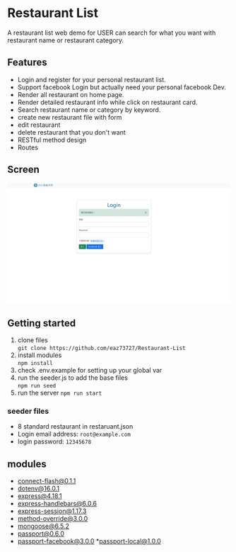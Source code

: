 # Restaurant List

 A restaurant list web demo for USER can search for what you want with restaurant name or restaurant category.

## Features
* Login and register for your personal restaurant list.
* Support facebook Login but actually need your personal facebook Dev.  
* Render all restaurant on home page.
* Render detailed restaurant info while click on restaurant card.
* Search restaurant name or category by keyword.
* create new restaurant file with form
* edit restaurant
* delete restaurant that you don't want
* RESTful method design
* Routes
## Screen
![image](https://github.com/eaz73727/Restaurant-List/blob/main/%E8%9E%A2%E5%B9%95%E6%93%B7%E5%8F%96%E7%95%AB%E9%9D%A2%202022-08-27%20201128.jpg)
## Getting started
1. clone files  
 `git clone https://github.com/eaz73727/Restaurant-List`
2. install modules  
 `npm install`
3. check .env.example for setting up your global var 
4. run the seeder.js to add the base files  
 `npm run seed`
5. run the server
 `npm run start`
### seeder files
* 8 standard restaurant in restaruant.json
* Login email address: `root@example.com`
* login password: `12345678`

## modules  
* connect-flash@0.1.1
* dotenv@16.0.1
* express@4.18.1
* express-handlebars@6.0.6
* express-session@1.17.3
* method-override@3.0.0
* mongoose@6.5.2
* passport@0.6.0
* passport-facebook@3.0.0
*passport-local@1.0.0
